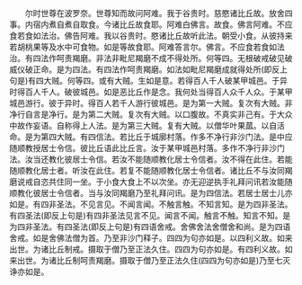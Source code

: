 <!-- { "loadSidebar": true } -->
　　尔时世尊在波罗奈。世尊知而故问阿难。我于谷贵时。慈愍诸比丘故。放舍四事。内宿内煮自煮自取食。今诸比丘故食耶。阿难白佛言。故食。佛言阿难。不应食若食如法治。佛告阿难。我以谷贵时。愍诸比丘故听此法。朝受小食。从彼持来若胡桃果等及水中可食物。如是等故食耶。阿难答言尔。佛言。不应食若食如法治。有四法作呵责羯磨。非法非毗尼羯磨不成不得处所。何等四。无根破戒破见破威仪破正命。是为四法。有四法作呵责羯磨。如法如毗尼羯磨成就得处所(即反上句是)有四大贼。何等四。或有大贼。生如是意。若得百人千人破某甲城邑。于异时得百人千人。破彼城邑。如是恶比丘作是念。我何处当得百人众千人众。于某甲城邑游行。彼于异时。得百人若千人游行彼城邑。是为第一大贼。复次有大贼。非净行自言是净行。是为第二大贼。复次有大贼。以口腹故。不真实非己有。于大众中故作妄语。自称得上人法。是为第三大贼。复有大贼。以僧华叶果蓏。以自活命。是为第四大贼。有四信法。若比丘于城廓村落。作多不净行非沙门法。是中应随顺教授居士令信。彼比丘语此比丘言。汝于某甲城邑村落。多作不净行非沙门法。汝当还教化彼居士令信。若汝不能随顺教化居士令信者。汝不得在此住。若能随顺教化居士者。听汝在此住。若复不能随顺教化居士令信者。诸比丘不与汝同羯磨说戒自恣共住同一坐。于小食大食上不以次坐。亦无迎逆执手礼拜问讯若汝能随顺教化彼居士令信者。当与汝同羯磨乃至礼拜问讯。是为四信法。若居士居士儿亦如是。有四非圣法。不见言见。不闻言闻。不触言触。不知言知。是为四非圣法。有四圣法(即反上句是)有四非圣法见言不见。闻言不闻。触言不触。知言不知。是为四非圣法。有四圣法(即反上句是)有四语舍戒。舍佛舍法舍僧舍和尚。是为四语舍戒。如是舍佛法僧为首。乃至非沙门释子。四四为句亦如是。以四利义故。如来出世。为诸比丘制戒。摄取于僧乃至正法久住。四四为句亦如是。有四利义故。如来出世。为诸比丘制呵责羯磨。摄取于僧乃至正法久住(四四为句亦如是)乃至七灭诤亦如是。
